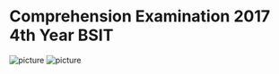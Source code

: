 # Comprehension Examination 2017 4th Year BSIT

![picture](https://image.prntscr.com/image/QL821zn_RTO7pNNCKyiZBg.jpg)
![picture](https://image.prntscr.com/image/ZcUro2AxRGq320CX5zC02w.jpg)
